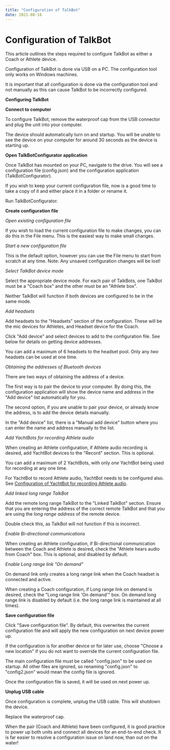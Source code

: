 ```yaml
---
title: "Configuration of TalkBot"
date: 2021-08-18
---
```

# Configuration of TalkBot

This article outlines the steps required to configure TalkBot as either a Coach or Athlete device.

  

Configuration of TalkBot is done via USB on a PC. The configuration tool only works on Windows machines.

It is important that all configuration is done via the configuration tool and not manually as this can cause TalkBot to be incorrectly configured.

**Configuring TalkBot**

**Connect to computer**

To configure TalkBot, remove the waterproof cap from the USB connector and plug the unit into your computer.

The device should automatically turn on and startup. You will be unable to see the device on your computer for around 30 seconds as the device is starting up.

  

**Open TalkBotConfigurator application**

Once TalkBot has mounted on your PC, navigate to the drive. You will see a configuration file (config.json) and the configuration application (TalkBotConfigurator).

If you wish to keep your current configuration file, now is a good time to take a copy of it and either place it in a folder or rename it.

Run TalkBotConfigurator. 

  

**Create configuration file**

_Open existing configuration file_

If you wish to load the current configuration file to make changes, you can do this in the File menu. This is the easiest way to make small changes.

  

_Start a new configuration file_

This is the default option, however you can use the File menu to start from scratch at any time. Note: Any unsaved configuration changes will be lost!

  

_Select TalkBot device mode_

Select the appropriate device mode. For each pair of TalkBots, one TalkBot must be a "Coach box" and the other must be an "Athlete box".

Neither TalkBot will function if both devices are configured to be in the same mode. 

  

_Add headsets_

Add headsets to the "Headsets" section of the configuration. These will be the mic devices for Athletes, and Headset device for the Coach.

Click "Add device" and select devices to add to the configuration file. See below for details on getting device addresses.

You can add a maximum of 6 headsets to the headset pool. Only any _two_ headsets can be used at one time.

  

_Obtaining the addresses of Bluetooth devices_

There are two ways of obtaining the address of a device.

The first way is to pair the device to your computer. By doing this, the configuration application will show the device name and address in the "Add device" list automatically for you.

The second option, if you are unable to pair your device, or already know the address, is to add the device details manually. 

In the "Add device" list, there is a "Manual add device" button where you can enter the name and address manually to the list.

  

_Add YachtBots for recording Athlete audio_

When creating an Athlete configuration, if Athlete audio recording is desired, add YachtBot devices to the "Record" section. This is optional.

You can add a maximum of 2 YachtBots, with only _one_ YachtBot being used for recording at any one time.

For YachtBot to record Athlete audio, YachtBot needs to be configured also. See [Configuration of YachtBot for recording Athlete audio](../../Custom%20Projects/YNZ%20Comms%20Systems/Configuration%20of%20YachtBot%20for%20recording.md).

  

_Add linked long range TalkBot_

Add the remote long range TalkBot to the "Linked TalkBot" section. Ensure that you are entering the address of the correct remote TalkBot and that you are using the _long range address_ of the remote device.

Double check this, as TalkBot will not function if this is incorrect.

  

_Enable Bi-directional communications_

When creating an Athlete configuration, if Bi-directional communication between the Coach and Athlete is desired, check the "Athlete hears audio from Coach" box. This is optional, and disabled by default.

  

_Enable Long range link "On demand"_

On demand link only creates a long range link when the Coach headset is connected and active.

When creating a Coach configuration, if Long range link on demand is desired, check the "Long range link 'On demand'" box. On demand long range link is disabled by default (i.e. the long range link is maintained at all times). 

  

**Save configuration file**

Click "Save configuration file". By default, this overwrites the current configuration file and will apply the new configuration on next device power up. 

If the configuration is for another device or for later use, choose "Choose a new location" if you do not want to override the current configuration file.

The main configuration file must be called "config.json" to be used on startup. All other files are ignored, so renaming "config.json" to "config2.json" would mean the config file is ignored.

  

Once the configuration file is saved, it will be used on next power up.

  

**Unplug USB cable**

Once configuration is complete, unplug the USB cable. This will shutdown the device.

Replace the waterproof cap.

  

When the pair (Coach and Athlete) have been configured, it is good practice to power up both units and connect all devices for an end-to-end check. It is far easier to resolve a configuration issue on land now, than out on the water!